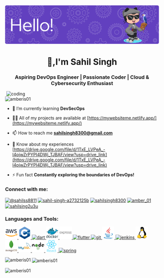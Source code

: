 ![logo](https://github.com/amberIS01/amberIS01/blob/main/github-header-image%20(2).png)
<h1 align="center">👋,I'm Sahil Singh</h1>
<h3 align="center">Aspiring DevOps Engineer | Passionate Coder | Cloud & Cybersecurity Enthusiast</h3>

<img align="right" alt="coding" width="500" src="https://cdn.hashnode.com/res/hashnode/image/upload/v1679566984105/a9959474-198d-4bff-b290-1a54b4d66092.gif">

<p align="left"> <img src="https://komarev.com/ghpvc/?username=amberis01&label=Profile%20views&color=0e75b6&style=flat" alt="amberis01" /> </p>

- 🌱 I’m currently learning **DevSecOps**

- 👨‍💻 All of my projects are available at [https://mywebsiteme.netlify.app/](https://mywebsiteme.netlify.app/)

- 📫 How to reach me **sahilsingh8300@gmail.com**

- 📄 Know about my experiences [https://drive.google.com/file/d/1TxE_LVPeA_-I4pjwZrPYPI4DWj_TJBAF/view?usp=drive_link](https://drive.google.com/file/d/1TxE_LVPeA_-I4pjwZrPYPI4DWj_TJBAF/view?usp=drive_link)

- ⚡ Fun fact **Constantly exploring the boundaries of DevOps!**

<h3 align="left">Connect with me:</h3>
<p align="left">
<a href="https://twitter.com/@sahilss8811" target="blank"><img align="center" src="https://raw.githubusercontent.com/rahuldkjain/github-profile-readme-generator/master/src/images/icons/Social/twitter.svg" alt="@sahilss8811" height="30" width="40" /></a>
<a href="https://linkedin.com/in/sahil-singh-a2732125b" target="blank"><img align="center" src="https://raw.githubusercontent.com/rahuldkjain/github-profile-readme-generator/master/src/images/icons/Social/linked-in-alt.svg" alt="sahil-singh-a2732125b" height="30" width="40" /></a>
<a href="https://www.hackerrank.com/sahilsingh8300" target="blank"><img align="center" src="https://raw.githubusercontent.com/rahuldkjain/github-profile-readme-generator/master/src/images/icons/Social/hackerrank.svg" alt="sahilsingh8300" height="30" width="40" /></a>
<a href="https://www.leetcode.com/amber_01" target="blank"><img align="center" src="https://raw.githubusercontent.com/rahuldkjain/github-profile-readme-generator/master/src/images/icons/Social/leet-code.svg" alt="amber_01" height="30" width="40" /></a>
<a href="https://auth.geeksforgeeks.org/user/sahilsing2u3u" target="blank"><img align="center" src="https://raw.githubusercontent.com/rahuldkjain/github-profile-readme-generator/master/src/images/icons/Social/geeks-for-geeks.svg" alt="sahilsing2u3u" height="30" width="40" /></a>
</p>

<h3 align="left">Languages and Tools:</h3>
<p align="left"> <a href="https://aws.amazon.com" target="_blank" rel="noreferrer"> <img src="https://raw.githubusercontent.com/devicons/devicon/master/icons/amazonwebservices/amazonwebservices-original-wordmark.svg" alt="aws" width="40" height="40"/> </a> <a href="https://www.w3schools.com/cpp/" target="_blank" rel="noreferrer"> <img src="https://raw.githubusercontent.com/devicons/devicon/master/icons/cplusplus/cplusplus-original.svg" alt="cplusplus" width="40" height="40"/> </a> <a href="https://dart.dev" target="_blank" rel="noreferrer"> <img src="https://www.vectorlogo.zone/logos/dartlang/dartlang-icon.svg" alt="dart" width="40" height="40"/> </a> <a href="https://www.docker.com/" target="_blank" rel="noreferrer"> <img src="https://raw.githubusercontent.com/devicons/devicon/master/icons/docker/docker-original-wordmark.svg" alt="docker" width="40" height="40"/> </a> <a href="https://expressjs.com" target="_blank" rel="noreferrer"> <img src="https://raw.githubusercontent.com/devicons/devicon/master/icons/express/express-original-wordmark.svg" alt="express" width="40" height="40"/> </a> <a href="https://flutter.dev" target="_blank" rel="noreferrer"> <img src="https://www.vectorlogo.zone/logos/flutterio/flutterio-icon.svg" alt="flutter" width="40" height="40"/> </a> <a href="https://git-scm.com/" target="_blank" rel="noreferrer"> <img src="https://www.vectorlogo.zone/logos/git-scm/git-scm-icon.svg" alt="git" width="40" height="40"/> </a> <a href="https://www.java.com" target="_blank" rel="noreferrer"> <img src="https://raw.githubusercontent.com/devicons/devicon/master/icons/java/java-original.svg" alt="java" width="40" height="40"/> </a> <a href="https://www.jenkins.io" target="_blank" rel="noreferrer"> <img src="https://www.vectorlogo.zone/logos/jenkins/jenkins-icon.svg" alt="jenkins" width="40" height="40"/> </a> <a href="https://www.linux.org/" target="_blank" rel="noreferrer"> <img src="https://raw.githubusercontent.com/devicons/devicon/master/icons/linux/linux-original.svg" alt="linux" width="40" height="40"/> </a> <a href="https://www.mongodb.com/" target="_blank" rel="noreferrer"> <img src="https://raw.githubusercontent.com/devicons/devicon/master/icons/mongodb/mongodb-original-wordmark.svg" alt="mongodb" width="40" height="40"/> </a> <a href="https://www.mysql.com/" target="_blank" rel="noreferrer"> <img src="https://raw.githubusercontent.com/devicons/devicon/master/icons/mysql/mysql-original-wordmark.svg" alt="mysql" width="40" height="40"/> </a> <a href="https://nodejs.org" target="_blank" rel="noreferrer"> <img src="https://raw.githubusercontent.com/devicons/devicon/master/icons/nodejs/nodejs-original-wordmark.svg" alt="nodejs" width="40" height="40"/> </a> <a href="https://reactjs.org/" target="_blank" rel="noreferrer"> <img src="https://raw.githubusercontent.com/devicons/devicon/master/icons/react/react-original-wordmark.svg" alt="react" width="40" height="40"/> </a> <a href="https://spring.io/" target="_blank" rel="noreferrer"> <img src="https://www.vectorlogo.zone/logos/springio/springio-icon.svg" alt="spring" width="40" height="40"/> </a> </p>

<p><img align="left" src="https://github-readme-stats.vercel.app/api/top-langs?username=amberis01&show_icons=true&locale=en&layout=compact" alt="amberis01" /></p>

<p>&nbsp;<img align="center" src="https://github-readme-stats.vercel.app/api?username=amberis01&show_icons=true&locale=en" alt="amberis01" /></p>

<p><img align="center" src="https://github-readme-streak-stats.herokuapp.com/?user=amberis01&" alt="amberis01" /></p>
